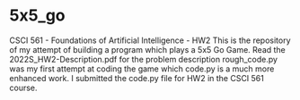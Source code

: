# 5x5_go
CSCI 561 - Foundations of Artificial Intelligence - HW2
This is the repository of my attempt of building a program which plays a 5x5 Go Game. 
Read the 2022S_HW2-Description.pdf for the problem description
rough_code.py was my first attempt at coding the game which code.py is a much more enhanced work. I submitted the code.py file for HW2 in the CSCI 561 course.
